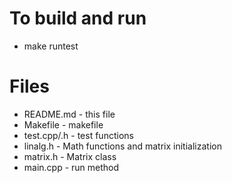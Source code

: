 # To build and run
* make runtest

# Files
* README.md - this file
* Makefile - makefile
* test.cpp/.h - test functions
* linalg.h - Math functions and matrix initialization 
* matrix.h - Matrix class
* main.cpp - run method
